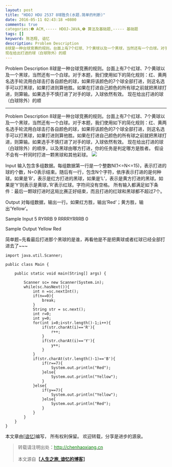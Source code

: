 ```yaml
---
layout: post
title: "HDOJ HDU 2537 8球胜负(水题.简单的判断)"
date: 2016-05-11 02:43:18 +0800
comments: true
categories:❶ ACM,----- HDOJ-JAVA,❺ 算法及基础题,----- 基础题
tags: []
keyword: 陈浩翔, 谙忆
description: Problem Description 
8球是一种台球竞赛的规则。台面上有7个红球、7个黄球以及一个黑球，当然还有一个白球。对于本题，我们使用如下的简化规则：红、黄两名选手轮流用白球击打各自颜色的球，如果将该颜色的7个球全部打进，则这名选手可以打黑球，如果打进则算他胜。如果在打进自己颜色的所有球之前就把黑球打进，则算输。如果选手不慎打进了对手的球，入球依然有效。 
现在给出打进的球（白球除外）的顺 
---
```



Problem Description 
8球是一种台球竞赛的规则。台面上有7个红球、7个黄球以及一个黑球，当然还有一个白球。对于本题，我们使用如下的简化规则：红、黄两名选手轮流用白球击打各自颜色的球，如果将该颜色的7个球全部打进，则这名选手可以打黑球，如果打进则算他胜。如果在打进自己颜色的所有球之前就把黑球打进，则算输。如果选手不慎打进了对手的球，入球依然有效。 
现在给出打进的球（白球除外）的顺
<!-- more -->
----------

Problem Description
8球是一种台球竞赛的规则。台面上有7个红球、7个黄球以及一个黑球，当然还有一个白球。对于本题，我们使用如下的简化规则：红、黄两名选手轮流用白球击打各自颜色的球，如果将该颜色的7个球全部打进，则这名选手可以打黑球，如果打进则算他胜。如果在打进自己颜色的所有球之前就把黑球打进，则算输。如果选手不慎打进了对手的球，入球依然有效。
现在给出打进的球（白球除外）的顺序，以及黑球由哪方打进，你的任务是判定哪方是胜者。
假设不会有一杆同时打进一颗黑球和其他彩球。
![](http://img.blog.csdn.net/20160511024153680)

 

Input
输入包含多组数据。每组数据第一行是一个整数N(1<=N<=15)，表示打进的球的个数，N=0表示结束。随后有一行，包含N个字符，依序表示打进的是何种球。如果是’B’，表示是红方打进的黑球，如果是’L’，表示是黄方打进的黑球。如果是’Y’则表示是黄球，’R’表示红球。字符间没有空格。
所有输入都满足如下条件：最后一颗球打进时这局比赛正好结束，而且打进的红球和黑球都不超过7个。

 

Output
对每组数据，输出一行。如果红方胜，输出’Red’；黄方胜，输出’Yellow’。
 

Sample Input
5
RYRRB
9
RRRRYRRRB
0
 

Sample Output
Yellow
Red


简单题~先看最后打进那个黑球的是谁，再看他是不是把黄球或者红球已经全部打进去了~~~

```
import java.util.Scanner;

public class Main {

	public static void main(String[] args) {
		
		Scanner sc= new Scanner(System.in);
		while(sc.hasNext()){
			int n =sc.nextInt();
			if(n==0){
				break;
			}
			String str = sc.next();
			int r=0;
			int y=0;
			for(int i=0;i<str.length()-1;i++){
				if(str.charAt(i)=='R'){
					r++;
				}
				if(str.charAt(i)=='Y'){
					y++;
				}
			}
			if(str.charAt(str.length()-1)=='B'){
				if(r==7){
					System.out.println("Red");
				}else{
					System.out.println("Yellow");
				}
			}else{
				if(y==7){
					System.out.println("Yellow");
				}else{
					System.out.println("Red");
				}
			}
		}
	}
}

```

本文章由<a href="http://chenhaoxiang.cn/">[谙忆]</a>编写， 所有权利保留。 
欢迎转载，分享是进步的源泉。
<blockquote cite='陈浩翔'>
<p background-color='#D3D3D3'>转载请注明出处：<a href='http://chenhaoxiang.cn'><font color="green">http://chenhaoxiang.cn</font></a><br><br>
本文源自<strong>【<a href='http://chenhaoxiang.cn' target='_blank'>人生之旅_谙忆的博客</a>】</strong></p>
</blockquote>
